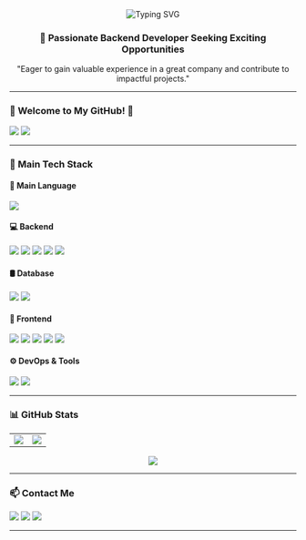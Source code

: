 <div align="center">

  <img src="https://readme-typing-svg.demolab.com?font=Fira+Code&weight=600&size=24&pause=1000&color=FFA500&center=true&width=550&lines=Growth+Backend+Developer;Eager+to+gain+valuable+experience!;Striving+for+growth+and+innovation!;." alt="Typing SVG" />

  <h3>🚀 Passionate Backend Developer Seeking Exciting Opportunities</h3>
  <p>"Eager to gain valuable experience in a great company and contribute to impactful projects."</p>

</div>

---

### 🐹 Welcome to My GitHub! 🐹

<a href="https://github.com/SangHyun-e"><img src="https://hits.seeyoufarm.com/api/count/incr/badge.svg?url=https%3A%2F%2Fgithub.com%2FSangHyun-e&count_bg=%23000000&title_bg=%23000000&icon=github.svg&icon_color=%23E7E7E7&title=GitHub&edge_flat=false"/></a> 
<a href="https://1000sang-dev.tistory.com/"><img src="https://img.shields.io/badge/TISTORY BLOG-000000?style=flat-square&logo=tistory&logoColor=white"/></a>

---

### 🔧 Main Tech Stack
#### 🚀 Main Language
<p>
  <img src="https://img.shields.io/badge/Java-007396?style=for-the-badge&logo=openjdk&logoColor=white"/>
</p>

#### 💻 Backend
<p>
  <img src="https://img.shields.io/badge/Spring Boot-6DB33F?style=for-the-badge&logo=springboot&logoColor=white"/>
  <img src="https://img.shields.io/badge/Spring Framework-6DB33F?style=for-the-badge&logo=spring&logoColor=white"/>
  <img src="https://img.shields.io/badge/Spring Security-6DB33F?style=for-the-badge&logo=springsecurity&logoColor=white"/>
  <img src="https://img.shields.io/badge/Spring Data JPA-6DB33F?style=for-the-badge&logo=spring&logoColor=white"/>
  <img src="https://img.shields.io/badge/MyBatis-DC382D?style=for-the-badge&logo=mybatis&logoColor=white"/>
</p>

#### 🛢 Database

<p>
  <img src="https://img.shields.io/badge/MySQL-4479A1?style=for-the-badge&logo=mysql&logoColor=white"/>
  <img src="https://img.shields.io/badge/Oracle-F80000?style=for-the-badge&logo=oracle&logoColor=white"/>
</p>

#### 🎨 Frontend
<p>
  <img src="https://img.shields.io/badge/HTML5-E34F26?style=for-the-badge&logo=html5&logoColor=white"/>
  <img src="https://img.shields.io/badge/CSS3-1572B6?style=for-the-badge&logo=css3&logoColor=white"/>
  <img src="https://img.shields.io/badge/JavaScript-F7DF1E?style=for-the-badge&logo=javascript&logoColor=black"/>
  <img src="https://img.shields.io/badge/React-61DAFB?style=for-the-badge&logo=react&logoColor=black"/>
  <img src="https://img.shields.io/badge/Next.js-000000?style=for-the-badge&logo=next.js&logoColor=white"/>
</p>

#### ⚙️ DevOps & Tools
<p>
  <img src="https://img.shields.io/badge/Docker-2496ED?style=for-the-badge&logo=docker&logoColor=white"/>
  <img src="https://img.shields.io/badge/Git-F05032?style=for-the-badge&logo=git&logoColor=white"/>
</p>

---

### 📊 GitHub Stats

<table>
  <tr>
    <td>
      <img src="https://github-readme-stats.vercel.app/api?username=SangHyun-e&show_icons=true&theme=transparent&hide=" />
    </td>
    <td>
      <img src="https://github-readme-streak-stats.herokuapp.com/?user=SangHyun-e&theme=dark"/>
    </td>
  </tr>
</table>

<p align="center">
  <img src="https://github-readme-stats.vercel.app/api/top-langs/?username=SangHyun-e&theme=transparent&exclude_repo=Computer-Science-Engineering&layout=compact&langs_count=10"/>
</p>

---

### 📫 Contact Me
<p>
  <a href="mailto:sanghyune_@naver.com"><img src="https://img.shields.io/badge/Naver-03C75A?style=for-the-badge&logo=naver&logoColor=white"/></a>
  <a href="https://linkedin.com/in/상현-천-564bab340/"><img src="https://img.shields.io/badge/LinkedIn-0077B5?style=for-the-badge&logo=linkedin&logoColor=white"/></a>
  <a href="https://1000sang-dev.tistory.com/"><img src="https://img.shields.io/badge/Blog-FFA500?style=for-the-badge&logo=rss&logoColor=white"/></a>
</p>

---
